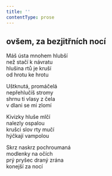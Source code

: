 ```yaml
---
title: ''
contentType: prose
---
```


## ovšem, za bezjitřních nocí

Máš ústa mnohem hlubší  
než stačí k návratu  
hlušina rtů je kruší  
od hrotu ke hrotu

Uštknutá, promáčelá  
nepřehlučíš stromy  
shrnu ti vlasy z čela  
v dlani se mi zlomí

Kivizky hluše mlčí  
nalezly ospalou  
krušci slov rty mučí  
hýčkají vampolou

Skrz naskrz pochroumaná  
modlenky na očích  
prý pryšec draný zrána  
konejší za nocí
